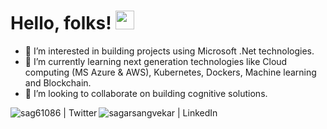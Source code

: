# Hello, folks! <img src="https://raw.githubusercontent.com/MartinHeinz/MartinHeinz/master/wave.gif" width="30px">
<!---- 
- 👋 Hi, I am Software Sagar Sangvekar
--->

- 👀 I’m interested in building projects using Microsoft .Net technologies.
- 🌱 I’m currently learning next generation technologies like Cloud computing (MS Azure & AWS), Kubernetes, Dockers, Machine learning and Blockchain. 
- 💞️ I’m looking to collaborate on building cognitive solutions.

<p>

<a href="https://twitter.com/sag61086" rel="nofollow"><img align="left" alt="sag61086 | Twitter" src="https://camo.githubusercontent.com/e1c2fd3bcd4ed13889ed78d1e814261a7cfbc79ae826198b7813850b15a8d956/68747470733a2f2f696d672e736869656c64732e696f2f62616467652f747769747465722d2532333144413146322e7376673f267374796c653d666f722d7468652d6261646765266c6f676f3d74776974746572266c6f676f436f6c6f723d7768697465" data-canonical-src="https://img.shields.io/badge/twitter-%231DA1F2.svg?&amp;style=for-the-badge&amp;logo=twitter&amp;logoColor=white" style="max-width:100%;"></a>
<a href="https://www.linkedin.com/in/sagarsangvekar/" rel="nofollow"><img align="left" alt="sagarsangvekar | LinkedIn" src="https://camo.githubusercontent.com/a493f6833f99fb3c85788d6d9305e6b7a42b838e5ee5d138fd9a8214a7e77472/68747470733a2f2f696d672e736869656c64732e696f2f62616467652f6c696e6b6564696e2d2532333030373742352e7376673f267374796c653d666f722d7468652d6261646765266c6f676f3d6c696e6b6564696e266c6f676f436f6c6f723d7768697465" data-canonical-src="https://img.shields.io/badge/linkedin-%230077B5.svg?&amp;style=for-the-badge&amp;logo=linkedin&amp;logoColor=white" style="max-width:100%;"></a>
</p>

<!---
sagar686/sagar686 is a ✨ special ✨ repository because its `README.md` (this file) appears on your GitHub profile.
You can click the Preview link to take a look at your changes.
--->
